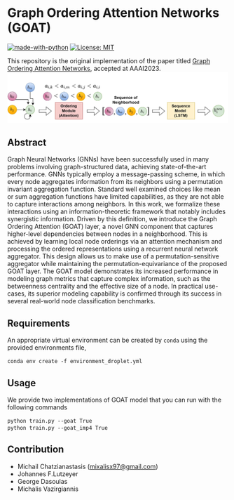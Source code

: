 # Graph Ordering Attention Networks (GOAT)
[![made-with-python](https://img.shields.io/badge/Made%20with-Python-red.svg)](#python)
[![License: MIT](https://img.shields.io/badge/License-MIT-yellow.svg)](https://opensource.org/licenses/MIT) 

This repository is the original implementation of the paper titled [Graph Ordering Attention Networks](https://arxiv.org/abs/2204.05351), accepted at AAAI2023.
![](./figures/goat_model_fig.jpg)
 

## Abstract
Graph Neural Networks (GNNs) have been successfully used in many problems involving graph-structured data, achieving state-of-the-art performance. GNNs typically employ a message-passing scheme, in which every node aggregates information from its neighbors using a permutation invariant aggregation function. Standard well examined choices like mean or sum aggregation functions have limited capabilities, as they are not able to capture interactions among neighbors. In this work, we formalize these interactions using an information-theoretic framework that notably includes synergistic information. Driven by this definition, we introduce the Graph Ordering Attention (GOAT) layer, a novel GNN component that captures higher-level dependencies between nodes in a neighborhood. This is achieved by learning local node orderings via an attention mechanism and processing the ordered representations using a recurrent neural network aggregator. This design allows us to make use of a permutation-sensitive aggregator while maintaining the permutation-equivariance of the proposed GOAT layer. The GOAT model demonstrates its increased performance in modeling graph metrics that capture complex information, such as the betweenness centrality and the effective size of a node. In practical use-cases, its superior modeling capability is confirmed through its success in several real-world node classification benchmarks.

## Requirements
An appropriate virtual environment can be created by `conda`  using the provided environments file,
```
conda env create -f environment_droplet.yml
```
## Usage

We provide two implementations of GOAT model that you can run with the following commands
```
python train.py --goat True
python train.py --goat_imp4 True
```
## Contribution
- Michail Chatzianastasis (mixalisx97@gmail.com)
- Johannes F.Lutzeyer
- George Dasoulas
- Michalis Vazirgiannis 

